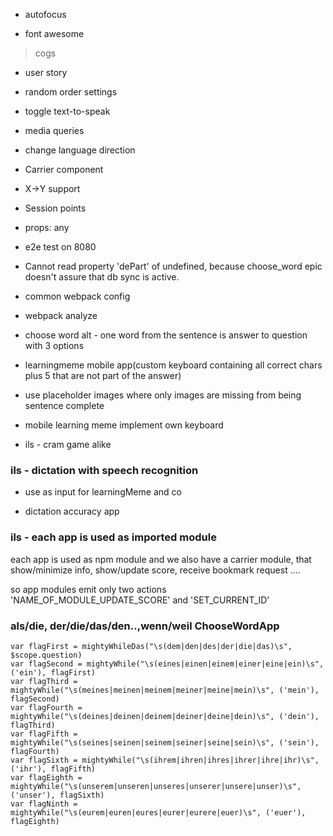 
- autofocus

- font awesome

> cogs

- user story

- random order settings

- toggle text-to-speak

- media queries

- change language direction

- Carrier component

- X->Y support

- Session points

- props: any

- e2e test on 8080

- Cannot read property 'dePart' of undefined, because choose_word epic doesn't assure that db sync is active.

- common webpack config

- webpack analyze

- choose word alt - one word from the sentence is answer to question with 3 options

- learningmeme mobile app(custom keyboard containing all correct chars plus 5 that are not part of the answer)

- use placeholder images where only images are missing from being sentence complete

- mobile learning meme implement own keyboard

- ils - cram game alike

### ils - dictation with speech recognition

- use as input for learningMeme and co

- dictation accuracy app

### ils - each app is used as imported module

each app is used as npm module and we also have a carrier module, that show/minimize info, show/update score, receive bookmark request ....

so app modules emit only two actions 'NAME_OF_MODULE_UPDATE_SCORE' and 'SET_CURRENT_ID'

### als/die, der/die/das/den..,wenn/weil ChooseWordApp

```
var flagFirst = mightyWhileDas("\s(dem|den|des|der|die|das)\s", $scope.question)
var flagSecond = mightyWhile("\s(eines|einen|einem|einer|eine|ein)\s", ('ein'), flagFirst)
var flagThird = mightyWhile("\s(meines|meinen|meinem|meiner|meine|mein)\s", ('mein'), flagSecond)
var flagFourth = mightyWhile("\s(deines|deinen|deinem|deiner|deine|dein)\s", ('dein'), flagThird)
var flagFifth = mightyWhile("\s(seines|seinen|seinem|seiner|seine|sein)\s", ('sein'), flagFourth)
var flagSixth = mightyWhile("\s(ihrem|ihren|ihres|ihrer|ihre|ihr)\s", ('ihr'), flagFifth)
var flagEighth = mightyWhile("\s(unserem|unseren|unseres|unserer|unsere|unser)\s", ('unser'), flagSixth)
var flagNinth = mightyWhile("\s(eurem|euren|eures|eurer|eurere|euer)\s", ('euer'), flagEighth)
```